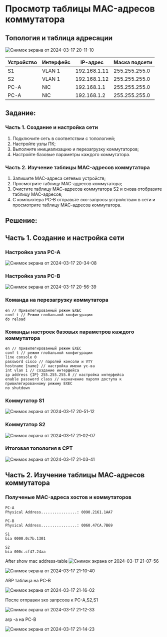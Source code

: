 # Просмотр таблицы MAC-адресов коммутатора
## Топология и таблица адресации

![Снимок экрана от 2024-03-17 20-11-10](https://github.com/maxeona/otus-base-networks/assets/53625941/58ab266d-ef15-4cbe-bbea-4bce2a917b39)


| Устройство               | Интерфейс              | IP-адрес      | Маска подсети  |
|--------------------------|------------------------|---------------|----------------|
| S1                       | VLAN 1                 | 192.168.1.11  | 255.255.255.0  |
| S2                       | VLAN 1                 | 192.168.1.12  | 255.255.255.0  |
| PC-A                     | NIC                    | 192.168.1.1   | 255.255.255.0  |
| PC-A                     | NIC                    | 192.168.1.2   | 255.255.255.0  |

##  Задание:
### Часть 1. Создание и настройка сети
  1. Подключите сеть в соответствии с топологией;
  2. Настройте узлы ПК;
  3. Выполните инициализацию и перезагрузку коммутаторов;
  4. Настройте базовые параметры каждого коммутатора.
### Часть 2. Изучение таблицы МАС-адресов коммутатора
  1. Запишите МАС-адреса сетевых устройств;
  2. Просмотрите таблицу МАС-адресов коммутатора;
  3. Очистите таблицу МАС-адресов коммутатора S2 и снова отобразите таблицу МАС-адресов;
  4. С компьютера PC-B отправьте эхо-запросы устройствам в сети и просмотрите таблицу МАС-адресов коммутатора.

##  Решение:
## Часть 1. Создание и настройка сети
### Настройка узла PC-A

![Снимок экрана от 2024-03-17 20-34-08](https://github.com/maxeona/otus-base-networks/assets/53625941/3b5b1cd1-9028-4d58-8589-9b3ec5ebb4a8)

### Настройка узла PC-B

![Снимок экрана от 2024-03-17 20-56-39](https://github.com/maxeona/otus-base-networks/assets/53625941/6744a482-8379-4991-bdc9-7daaec9de6aa)


### Команда на перезагрузку коммутатора
```
en // Привилегированный режим EXEC
conf t // Режим глобальной конфигурации
do reload
```

### Команды настроек базовых параметров каждого коммутатора
```
en // привилегированный режим EXEC
conf t // режим глобальной конфигурации
line console 0
password cisco // паролей консоли и VTY
hostname {name} // настройка имени ус-ва
int vlan 1 // создание интерфейса 
ip address {IP} 255.255.255.0 // настройка интерфейса
enable password class // назначение пароля доступа к привилегированному режиму EXEC
no shutdown 
```
### Коммутатор S1

![Снимок экрана от 2024-03-17 20-51-12](https://github.com/maxeona/otus-base-networks/assets/53625941/443adbe9-0e0c-46a9-8dbc-e5f20c1b433d)

### Коммутатор S2

![Снимок экрана от 2024-03-17 21-02-07](https://github.com/maxeona/otus-base-networks/assets/53625941/fedbf6e8-269d-4902-843a-d646eb6481cd)

### Итоговая топология в CPT

![Снимок экрана от 2024-03-17 21-03-41](https://github.com/maxeona/otus-base-networks/assets/53625941/aba1c459-451e-484e-8bee-08275d26a003)



## Часть 2. Изучение таблицы МАС-адресов коммутатора
### Полученые MAC-адреса хостов и коммутаторов
```
PC-A
Physical Address................: 0090.2161.1AA7
```
```
PC-B
Physical Address................: 0060.47CA.7B69
```
```
S1
bia 0000.0c7b.1301
```
```
S2
bia 000c.cf47.24aa
```

After show mac address-table
![Снимок экрана от 2024-03-17 21-07-56](https://github.com/maxeona/otus-base-networks/assets/53625941/c581647e-f180-4bbd-9fdb-d283d831aeb4)

![Снимок экрана от 2024-03-17 21-10-40](https://github.com/maxeona/otus-base-networks/assets/53625941/05be2084-ed56-4659-ab31-bf6618915ec1)

ARP таблица на PC-B

![Снимок экрана от 2024-03-17 21-16-02](https://github.com/maxeona/otus-base-networks/assets/53625941/d2954105-1c0f-4a0c-95fd-b788980440d3)

После отправки эхо запрсоов к PC-A,S2,S1

![Снимок экрана от 2024-03-17 21-12-33](https://github.com/maxeona/otus-base-networks/assets/53625941/d633058e-bb34-4b3e-b53f-1081ba720f40)

arp -a на PC-B

![Снимок экрана от 2024-03-17 21-14-23](https://github.com/maxeona/otus-base-networks/assets/53625941/c5432f4f-4dfa-433e-a6ff-5db9444bee4f)
